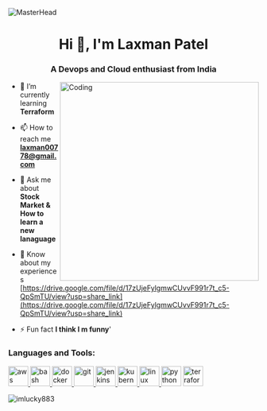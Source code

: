 ![MasterHead](https://www.codenetix.com/img/innerbanner_1626609259.jpg)
<h1 align="center">Hi 👋, I'm Laxman Patel</h1>
<h3 align="center">A Devops and Cloud enthusiast from India</h3>
<img align="right" alt="Coding" width="400" src="https://cdn.dribbble.com/users/926537/screenshots/4502902/media/9fc49552a70631c92135e89ec16df1dd.gif">


- 🌱 I’m currently learning **Terraform**

- 📫 How to reach me **laxman00778@gmail.com**

- 💬 Ask me about **Stock Market & How to learn a new lanaguage**


- 📄 Know about my experiences [https://drive.google.com/file/d/17zUjeFylgmwCUvvF991r7t_c5-QpSmTU/view?usp=share_link](https://drive.google.com/file/d/17zUjeFylgmwCUvvF991r7t_c5-QpSmTU/view?usp=share_link)

- ⚡ Fun fact **I think I m funny**'

<h3 align="left">Languages and Tools:</h3>


<p align="left"> <a href="https://aws.amazon.com" target="_blank" rel="noreferrer"> <img src="https://futurumresearch.com/wp-content/uploads/2020/01/aws-logo.png" alt="aws" width="40" height="40"/> </a> <a href="https://www.gnu.org/software/bash/" target="_blank" rel="noreferrer"> <img src="https://www.vectorlogo.zone/logos/gnu_bash/gnu_bash-icon.svg" alt="bash" width="40" height="40"/> </a> <a href="https://www.linuxadictos.com/wp-content/uploads/logo-docker.jpg.webp" target="_blank" rel="noreferrer"> <img src="https://www.clipartmax.com/png/small/146-1469802_logo-logo-docker.png" alt="docker" width="40" height="40"/> </a> <a href="https://git-scm.com/" target="_blank" rel="noreferrer"> <img src="https://www.vectorlogo.zone/logos/git-scm/git-scm-icon.svg" alt="git" width="40" height="40"/> </a> <a href="https://www.jenkins.io" target="_blank" rel="noreferrer"> <img src="https://www.vectorlogo.zone/logos/jenkins/jenkins-icon.svg" alt="jenkins" width="40" height="40"/> </a> <a href="https://kubernetes.io" target="_blank" rel="noreferrer"> <img src="https://www.vectorlogo.zone/logos/kubernetes/kubernetes-icon.svg" alt="kubernetes" width="40" height="40"/> </a> <a href="https://www.linux.org/" target="_blank" rel="noreferrer"> <img src="https://images-wixmp-ed30a86b8c4ca887773594c2.wixmp.com/i/a9415ff0-40cb-44e8-b941-f9e3563c4238/da1s62v-ac3195d6-a762-405f-9afe-44134af90e2c.png" alt="linux" width="40" height="40"/> </a> <a href="https://img.icons8.com/fluency/512/python.png" target="_blank" rel="noreferrer"> <img src="https://img.icons8.com/fluency/512/python.png" alt="python" width="40" height="40"/></a> <a href="https://www.gnu.org/software/bash/" target="_blank" rel="noreferrer"> <img src="https://www.vectorlogo.zone/logos/terraformio/terraformio-icon.svg" alt="terraform" width="40" height="40"/> </a></p>

<p>&nbsp;<img align="left" src="https://github-readme-stats.vercel.app/api?username=imlucky883&show_icons=true&locale=en" alt="imlucky883" /></p>
